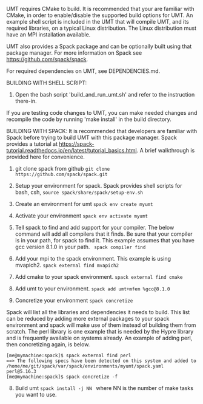 UMT requires CMake to build.  It is recommended that your are familiar with CMake, in order to enable/disable the supported build options for UMT.  An example shell script is included in the UMT that will compile UMT, and its required libraries, on a typical Linux distribution.  The Linux distribution must have an MPI installation available.

UMT also provides a Spack package and can be optionally built using that package manager.  For more information on Spack see https://github.com/spack/spack.

For required dependencies on UMT, see DEPENDENCIES.md.

BUILDING WITH SHELL SCRIPT:
1. Open the bash script 'build_and_run_umt.sh' and refer to the instruction there-in.

If you are testing code changes to UMT, you can make needed changes and recompile the code by running 'make install' in the build directory.

BUILDING WITH SPACK:
It is recommended that developers are familiar with Spack before trying to build UMT with this package manager.  Spack provides a tutorial at https://spack-tutorial.readthedocs.io/en/latest/tutorial_basics.html.  A brief walkthrough is provided here for convenience.

1. git clone spack from github
``` git clone https://github.com/spack/spack.git ```

2. Setup your environment for spack.  Spack provides shell scripts for bash, csh, 
``` source spack/share/spack/setup-env.sh ```

3. Create an environment for umt
``` spack env create myumt ```

4. Activate your environment
``` spack env activate myumt ```

5. Tell spack to find and add support for your compiler.  The below command will add all compilers that it finds.  Be sure that your compiler is in your path, for spack to find it.  This example assumes that you have gcc version 8.1.0 in your path.
``` spack compiler find```

6. Add your mpi to the spack environment.  This example is using mvapich2.
``` spack external find mvapich2 ```

7. Add cmake to your spack environment.
``` spack external find cmake ```

8. Add umt to your environment.
``` spack add umt+mfem %gcc@8.1.0 ```

9. Concretize your environment
``` spack concretize ```

Spack will list all the libraries and dependencies it needs to build.  This list can be reduced by adding more external packages to your spack environment and spack will make use of them instead of building them from scratch.  The perl library is one example that is needed by the Hypre library and is frequently available on systems already.  An example of adding perl, then concretizing again, is below.

```
[me@mymachine:spack]$ spack external find perl
==> The following specs have been detected on this system and added to /home/me/git/spack/var/spack/environments/myumt/spack.yaml
perl@5.16.3
[me@mymachine:spack]$ spack concretize -f
```

8. Build umt
```spack install -j NN ```
where NN is the number of make tasks you want to use.
